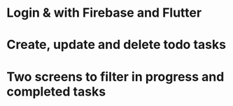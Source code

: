 # Login & with Firebase and Flutter
# Create, update and delete todo tasks
# Two screens to filter in progress and completed tasks
